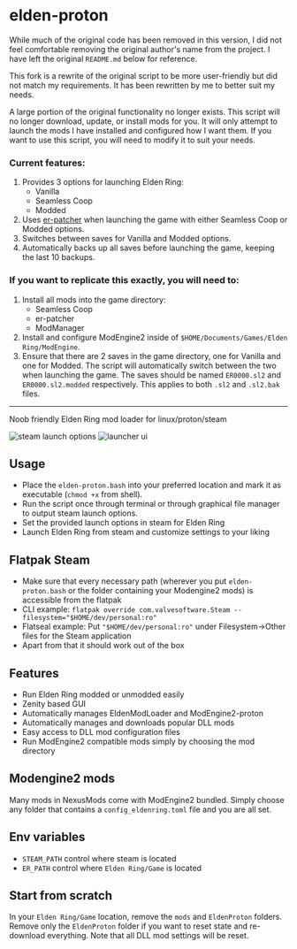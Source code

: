# elden-proton

While much of the original code has been removed in this version, I did not feel comfortable removing the original author's name from the project. I have left the original `README.md` below for reference.

This fork is a rewrite of the original script to be more user-friendly but did not match my requirements. It has been rewritten by me to better suit my needs.

A large portion of the original functionality no longer exists. This script will no longer download, update, or install mods for you. It will only attempt to launch the mods I have installed and configured how I want them. If you want to use this script, you will need to modify it to suit your needs.

### Current features:
1. Provides 3 options for launching Elden Ring:
    - Vanilla
    - Seamless Coop
    - Modded
2. Uses [er-patcher](https://github.com/gurrgur/er-patcher) when launching the game with either Seamless Coop or Modded options.
3. Switches between saves for Vanilla and Modded options.
4. Automatically backs up all saves before launching the game, keeping the last 10 backups.

### If you want to replicate this exactly, you will need to:
1. Install all mods into the game directory:
    - Seamless Coop
    - er-patcher
    - ModManager
2. Install and configure ModEngine2 inside of `$HOME/Documents/Games/Elden Ring/ModEngine`.
3. Ensure that there are 2 saves in the game directory, one for Vanilla and one for Modded. The script will automatically switch between the two when launching the game. The saves should be named `ER0000.sl2` and `ER0000.sl2.modded` respectively. This applies to both `.sl2` and `.sl2.bak` files.




---

Noob friendly Elden Ring mod loader for linux/proton/steam

![steam launch options](.github/images/launch-options.png)
![launcher ui](.github/images/ui.png)

## Usage

- Place the `elden-proton.bash` into your preferred location and mark it as executable (`chmod +x` from shell).
- Run the script once through terminal or through graphical file manager to output steam launch options.
- Set the provided launch options in steam for Elden Ring
- Launch Elden Ring from steam and customize settings to your liking

## Flatpak Steam

- Make sure that every necessary path (wherever you put `elden-proton.bash` or the folder containing your Modengine2 mods) is accessible from the flatpak
- CLI example: `flatpak override com.valvesoftware.Steam --filesystem="$HOME/dev/personal:ro"`
- Flatseal example: Put `"$HOME/dev/personal:ro"` under Filesystem->Other files for the Steam application
- Apart from that it should work out of the box

## Features

- Run Elden Ring modded or unmodded easily
- Zenity based GUI
- Automatically manages EldenModLoader and ModEngine2-proton
- Automatically manages and downloads popular DLL mods
- Easy access to DLL mod configuration files
- Run ModEngine2 compatible mods simply by choosing the mod directory

## Modengine2 mods

Many mods in NexusMods come with ModEngine2 bundled. Simply choose any folder that contains a `config_eldenring.toml` file and you are all set.

## Env variables

- `STEAM_PATH` control where steam is located
- `ER_PATH` control where `Elden Ring/Game` is located

## Start from scratch

In your `Elden Ring/Game` location, remove the `mods` and `EldenProton` folders.
Remove only the `EldenProton` folder if you want to reset state and re-download everything.
Note that all DLL mod settings will be reset.
